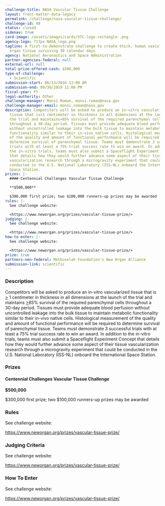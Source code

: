 ```yaml
---
challenge-title: NASA Vascular Tissue Challenge
layout: front-matter-data-legacy
permalink: /challenge/nasa-vascular-tissue-challenge/
challenge-id: 48
status: closed
sidenav: true
card-image: /assets/images/cards/VTC-logo-rectangle-.png
agency-logo: 717px-NASA_logo.png
tagline: A first-to-demonstrate challenge to create thick, human vascularized
  organ tissue surviving 30 calendar days
agency: National Aeronautics and Space Administration
partner-agencies-federal: null
external-url: null
total-prize-offered-cash: $500,000
type-of-challenge:
  - Scientific
submission-start: 06/13/2016 12:00 AM
submission-end: 09/30/2019 11:00 PM
fiscal-year: FY
legal-authority: Other
challenge-manager: Monsi Roman, monsi.roman@nasa.gov
challenge-manager-email: monsi.roman@nasa.gov
description: Competitors will be asked to produce an in-vitro vascularized
  tissue that is>1 centimeter in thickness in all dimensions at the launch of
  the trial and maintains>85% survival of the required parenchymal cells
  throughout a 30-day period. Tissues must provide adequate blood perfusion
  without uncontrolled leakage into the bulk tissue to maintain metabolic
  functionality similar to their in-vivo native cells. Histological measurement
  of the quality and amount of functional performance will be required to
  determine survival of parenchymal tissue. Teams must demonstrate 3 successful
  trials with at least a 75% trial success rate to win an award. In addition to
  the in-vitro trials, teams must also submit a Spaceflight Experiment Concept
  that details how they would further advance some aspect of their tissue
  vascularization research through a microgravity experiment that could be
  conducted in the U.S. National Laboratory (ISS-NL) onboard the International
  Space Station.
prizes: |-
  #### Centennial Challenges Vascular Tissue Challenge

  **$500,000**

  $300,000 first prize; two $100,000 runners-up prizes may be awarded
rules: |-
  See challenge website:

  <https://www.neworgan.org/prizes/vascular-tissue-prize/>
judging: |-
  See challenge website:

  <https://www.neworgan.org/prizes/vascular-tissue-prize/>
how-to-enter: |-
  See challenge website:

  <https://www.neworgan.org/prizes/vascular-tissue-prize/>
prize: true
partners-non-federal: Methuselah Foundation's New Organ Alliance
submission-link: scientific
---
```




<!-- Description start -->
### Description


<div class="description">
                          <p>Competitors will be asked to produce an in-vitro vascularized tissue that is <span style="text-decoration: underline;">&gt;</span> 1 centimeter in thickness in all dimensions at the launch of the trial and maintains <span style="text-decoration: underline;">&gt;</span>85% survival of the required parenchymal cells throughout a 30-day period. Tissues must provide adequate blood perfusion without uncontrolled leakage into the bulk tissue to maintain metabolic functionality similar to their in-vivo native cells. Histological measurement of the quality and amount of functional performance will be required to determine survival of parenchymal tissue. Teams must demonstrate 3 successful trials with at least a 75% trial success rate to win an award. In addition to the in-vitro trials, teams must also submit a Spaceflight Experiment Concept that details how they would further advance some aspect of their tissue vascularization research through a microgravity experiment that could be conducted in the U.S. National Laboratory (ISS-NL) onboard the International Space Station.</p>
              </div>

<!-- Prizes start -->
### Prizes


<div class="prize-item">
        <h4 class="text-primary">Centennial Challenges Vascular Tissue Challenge</h4>
                          <p class="prize"><strong>$500,000</strong></p>
                          <div class="description">
            $300,000 first prize; two $100,000 runners-up prizes may be awarded
          </div>
              </div>
          
<!-- Rules start -->
### Rules 


<div class="text-left">
              <p>See challenge website:</p>
<p><span style="text-decoration: underline;"><a href="https://www.neworgan.org/prizes/vascular-tissue-prize/" target="_blank" rel="noopener">https://www.neworgan.org/prizes/vascular-tissue-prize/</a></span></p>
            </div>
            
<!-- Judging start -->
### Judging Criteria


<div class="text-left">
              <p>See challenge website:</p>
<p><span style="text-decoration: underline;"><a href="https://www.neworgan.org/prizes/vascular-tissue-prize/" target="_blank" rel="noopener">https://www.neworgan.org/prizes/vascular-tissue-prize/</a></span></p>
            </div>
            
<!--  How To Enter start -->
### How To Enter


<div class="text-left">
              <p>See challenge website:</p>
<p><span style="text-decoration: underline;"><a href="https://www.neworgan.org/prizes/vascular-tissue-prize/" target="_blank" rel="noopener">https://www.neworgan.org/prizes/vascular-tissue-prize/</a></span></p>
            </div>
